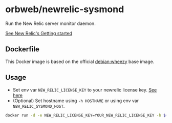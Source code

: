 # orbweb/newrelic-sysmond

Run the New Relic server monitor daemon.

[See New Relic's Getting started](https://docs.newrelic.com/docs/server/new-relic-servers)

## Dockerfile

This Docker image is based on the official [debian:wheezy](https://index.docker.io/_/debian/) base image.

## Usage

* Set env var ```NEW_RELIC_LICENSE_KEY``` to your newrelic license key. [See here](https://docs.newrelic.com/docs/accounts-partnerships/accounts/account-setup/license-key)
* (Optional) Set hostname using ```-h HOSTNAME``` or using env var ```NEW_RELIC_SYSMOND_HOST```. 

```bash
docker run -d -e NEW_RELIC_LICENSE_KEY=YOUR_NEW_RELIC_LICENSE_KEY -h $(hostname) orbweb/newrelic-sysmond
```
